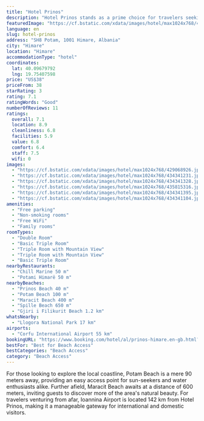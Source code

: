 ```yaml
---
title: "Hotel Prinos"
description: "Hotel Prinos stands as a prime choice for travelers seeking comfort and convenience in Himare, just a stone's throw away from the pristine Prinos Beach."
featuredImage: "https://cf.bstatic.com/xdata/images/hotel/max1024x768/429068926.jpg?k=d51e48fad75ca519e54e611ffabf5f9463195d04ff1936a6b62ef665340810f5&o=&hp=1"
language: en
slug: hotel-prinos
address: "SH8 Potam, 1001 Himare, Albania"
city: "Himare"
location: "Himare"
accommodationType: "hotel"
coordinates:
  lat: 40.09679792
  lng: 19.75407598
price: "US$38"
priceFrom: 38
starRating: 3
rating: 7.1
ratingWords: "Good"
numberOfReviews: 11
ratings:
  overall: 7.1
  location: 8.9
  cleanliness: 6.8
  facilities: 5.9
  value: 6.8
  comfort: 6.4
  staff: 7.5
  wifi: 0
images:
  - "https://cf.bstatic.com/xdata/images/hotel/max1024x768/429068926.jpg?k=d51e48fad75ca519e54e611ffabf5f9463195d04ff1936a6b62ef665340810f5&o=&hp=1"
  - "https://cf.bstatic.com/xdata/images/hotel/max1024x768/434341231.jpg?k=24f51b6a03a14ce21205e578515b5e45c903acbea447608244602747afa95f59&o=&hp=1"
  - "https://cf.bstatic.com/xdata/images/hotel/max1024x768/434341328.jpg?k=179595638183711ed92d067a350abd9675ce75818556ba7e9d7d3cf05d9be7f0&o=&hp=1"
  - "https://cf.bstatic.com/xdata/images/hotel/max1024x768/435815316.jpg?k=bca56cf6240ea58dfd7e5a4862f55b511ad700c00dbf2bec31fc4db28d6b8b95&o=&hp=1"
  - "https://cf.bstatic.com/xdata/images/hotel/max1024x768/434341395.jpg?k=5132add4d81d701309a205569058b6efc4c390c36ebdf6d469fcb5ff6e251438&o=&hp=1"
  - "https://cf.bstatic.com/xdata/images/hotel/max1024x768/434341104.jpg?k=15b3a94f8bcbeb6e443dfc24638e2878b7b91b185efa091170334529f6a9ffff&o=&hp=1"
amenities:
  - "Free parking"
  - "Non-smoking rooms"
  - "Free WiFi"
  - "Family rooms"
roomTypes:
  - "Double Room"
  - "Basic Triple Room"
  - "Triple Room with Mountain View"
  - "Triple Room with Mountain View"
  - "Basic Triple Room"
nearbyRestaurants:
  - "Chill Marine 50 m"
  - "Potami Himarë 50 m"
nearbyBeaches:
  - "Prinos Beach 40 m"
  - "Potam Beach 100 m"
  - "Maracit Beach 400 m"
  - "Spille Beach 650 m"
  - "Gjiri i Filikurit Beach 1.2 km"
whatsNearby:
  - "Llogora National Park 17 km"
airports:
  - "Corfu International Airport 55 km"
bookingURL: "https://www.booking.com/hotel/al/prinos-himare.en-gb.html?aid=8035640"
bestFor: "Best for Beach Access"
bestCategories: "Beach Access"
category: "Beach Access"
---
```


For those looking to explore the local coastline, Potam Beach is a mere 90 meters away, providing an easy access point for sun-seekers and water enthusiasts alike. Further afield, Maracit Beach awaits at a distance of 600 meters, inviting guests to discover more of the area's natural beauty. For travelers venturing from afar, Ioannina Airport is located 142 km from Hotel Prinos, making it a manageable gateway for international and domestic visitors.